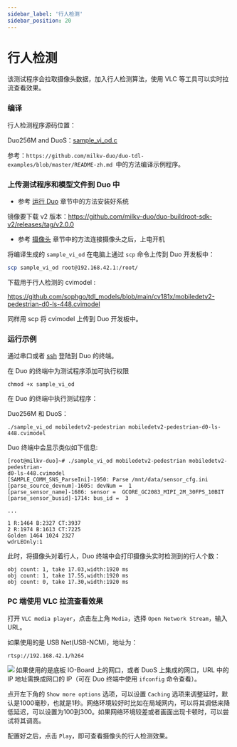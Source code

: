 ```yaml
---
sidebar_label: '行人检测'
sidebar_position: 20
---
```


# 行人检测

该测试程序会拉取摄像头数据，加入行人检测算法，使用 VLC 等工具可以实时拉流查看效果。

### 编译

行人检测程序源码位置：

 Duo256M and DuoS：[sample_vi_od.c](https://github.com/milkv-duo/duo-tdl-examples/blob/master/sample_vi_od/sample_vi_od.c)

参考：`https://github.com/milkv-duo/duo-tdl-examples/blob/master/README-zh.md `中的方法编译示例程序。

### 上传测试程序和模型文件到 Duo 中

- 参考 [运行 Duo](https://milkv.io/zh/docs/duo/getting-started/boot) 章节中的方法安装好系统

镜像要下载 v2 版本：https://github.com/milkv-duo/duo-buildroot-sdk-v2/releases/tag/v2.0.0

- 参考 [摄像头](https://milkv.io/zh/docs/duo/camera/gc2083) 章节中的方法连接摄像头之后，上电开机

将编译生成的 `sample_vi_od` 在电脑上通过 `scp` 命令上传到 Duo 开发板中：

```bash
scp sample_vi_od root@192.168.42.1:/root/
```

下载用于行人检测的 cvimodel :

https://github.com/sophgo/tdl_models/blob/main/cv181x/mobiledetv2-pedestrian-d0-ls-448.cvimodel

同样用 scp 将 cvimodel 上传到 Duo 开发板中。

### 运行示例

通过串口或者 [ssh](https://milkv.io/zh/docs/duo/getting-started/setup#ssh) 登陆到 Duo 的终端。

在 Duo 的终端中为测试程序添加可执行权限
```
chmod +x sample_vi_od
```

在 Duo 的终端中执行测试程序：

Duo256M 和 DuoS：
```
./sample_vi_od mobiledetv2-pedestrian mobiledetv2-pedestrian-d0-ls-448.cvimodel
```

Duo 终端中会显示类似如下信息:
```
[root@milkv-duo]~# ./sample_vi_od mobiledetv2-pedestrian mobiledetv2-pedestrian-
d0-ls-448.cvimodel
[SAMPLE_COMM_SNS_ParseIni]-1950: Parse /mnt/data/sensor_cfg.ini
[parse_source_devnum]-1605: devNum =  1
[parse_sensor_name]-1686: sensor =  GCORE_GC2083_MIPI_2M_30FPS_10BIT
[parse_sensor_busid]-1714: bus_id =  3

...

1 R:1464 B:2327 CT:3937
2 R:1974 B:1613 CT:7225
Golden 1464 1024 2327
wdrLEOnly:1

```
此时，将摄像头对着行人，Duo 终端中会打印摄像头实时检测到的行人个数：
```
obj count: 1, take 17.03,width:1920 ms
obj count: 1, take 17.55,width:1920 ms
obj count: 0, take 17.30,width:1920 ms
```
### PC 端使用 VLC 拉流查看效果

打开 `VLC media player`，点击左上角 `Media`，选择 `Open Network Stream`，输入 URL。

如果使用的是 USB Net(USB-NCM)，地址为：
```
rtsp://192.168.42.1/h264
```

<Image src='/docs/duo/duo-vlc-stream-setup.jpg' minWidth='40%' maxWidth='60%' align='left' />


如果使用的是底板 IO-Board 上的网口，或者 DuoS 上集成的网口，URL 中的 IP 地址需换成网口的 IP（可在 Duo 终端中使用 `ifconfig` 命令查看）。

点开左下角的 `Show more options` 选项，可以设置 `Caching` 选项来调整延时，默认是1000毫秒，也就是1秒。网络环境较好时比如在局域网内，可以将其调低来降低延迟，可以设置为100到300。如果网络环境较差或者画面出现卡顿时，可以尝试将其调高。

配置好之后，点击 `Play`，即可查看摄像头的行人检测效果。


